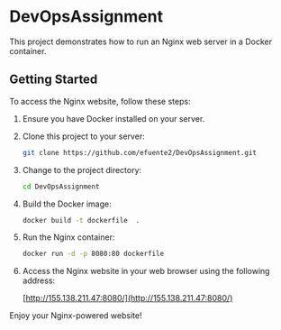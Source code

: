 # DevOpsAssignment

This project demonstrates how to run an Nginx web server in a Docker container.

## Getting Started

To access the Nginx website, follow these steps:

1. Ensure you have Docker installed on your server.

2. Clone this project to your server:

   ```bash
   git clone https://github.com/efuente2/DevOpsAssignment.git
   ```

3. Change to the project directory:

   ```bash
   cd DevOpsAssignment
   ```

4. Build the Docker image:

   ```bash
   docker build -t dockerfile  .
   ```

5. Run the Nginx container:

   ```bash
   docker run -d -p 8080:80 dockerfile 
   ```

6. Access the Nginx website in your web browser using the following address:

   [http://155.138.211.47:8080/](http://155.138.211.47:8080/)


Enjoy your Nginx-powered website!

